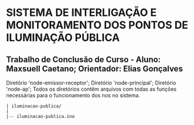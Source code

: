 SISTEMA DE INTERLIGAÇÃO E MONITORAMENTO DOS PONTOS DE ILUMINAÇÃO PÚBLICA
========================================================================

Trabalho de Conclusão de Curso - Aluno: Maxsuell Caetano; Orientador: Elias Gonçalves
------------------------------------------------------------------------
Diretório 'node-emissor-receptor'; Diretório 'node-principal'; Diretório 'node-ap'; Todos os diretórios contêm arquivos com todas as funções necessárias para o funcionamento dos nos no sistema. 


```
| iluminacao-publica/
|
|-- iluminacao-publica.ino

```

